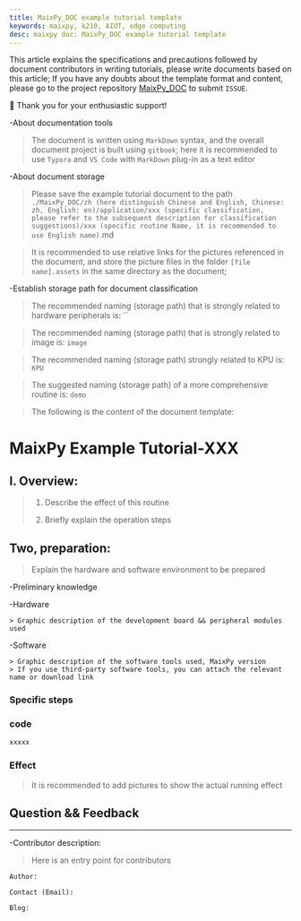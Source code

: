```yaml
---
title: MaixPy_DOC example tutorial template
keywords: maixpy, k210, AIOT, edge computing
desc: maixpy ​​doc: MaixPy_DOC example tutorial template
---
```




This article explains the specifications and precautions followed by document contributors in writing tutorials, please write documents based on this article;
If you have any doubts about the template format and content, please go to the project repository [MaixPy_DOC](https://github.com/sipeed/MaixPy_DOC) to submit `ISSUE`.

🙇‍ Thank you for your enthusiastic support!


-About documentation tools

> The document is written using `MarkDown` syntax, and the overall document project is built using `gitbook`; here it is recommended to use `Typora` and `VS Code` with `MarkDown` plug-in as a text editor

-About document storage

> Please save the example tutorial document to the path `./MaixPy_DOC/zh (here distinguish Chinese and English, Chinese: zh, English: en)/application/xxx (specific classification, please refer to the subsequent description for classification suggestions)/xxx (specific routine Name, it is recommended to use English name)`.md

> It is recommended to use relative links for the pictures referenced in the document, and store the picture files in the folder `[file name].assets` in the same directory as the document;

-Establish storage path for document classification

> The recommended naming (storage path) that is strongly related to hardware peripherals is: ``

> The recommended naming (storage path) that is strongly related to image is: `image`

> The recommended naming (storage path) strongly related to KPU is: `KPU`

> The suggested naming (storage path) of a more comprehensive routine is: `demo`



> The following is the content of the document template:


# MaixPy Example Tutorial-XXX

## I. Overview:

> 1. Describe the effect of this routine
>
> 2. Briefly explain the operation steps
>


## Two, preparation:

> Explain the hardware and software environment to be prepared

-Preliminary knowledge

-Hardware

    > Graphic description of the development board && peripheral modules used

-Software

    > Graphic description of the software tools used, MaixPy version
    > If you use third-party software tools, you can attach the relevant name or download link

### Specific steps


### code

```python
xxxxx
```


### Effect

> It is recommended to add pictures to show the actual running effect

## Question && Feedback


-----

-Contributor description:

> Here is an entry point for contributors

    Author:

    Contact (Email):

    Blog:

